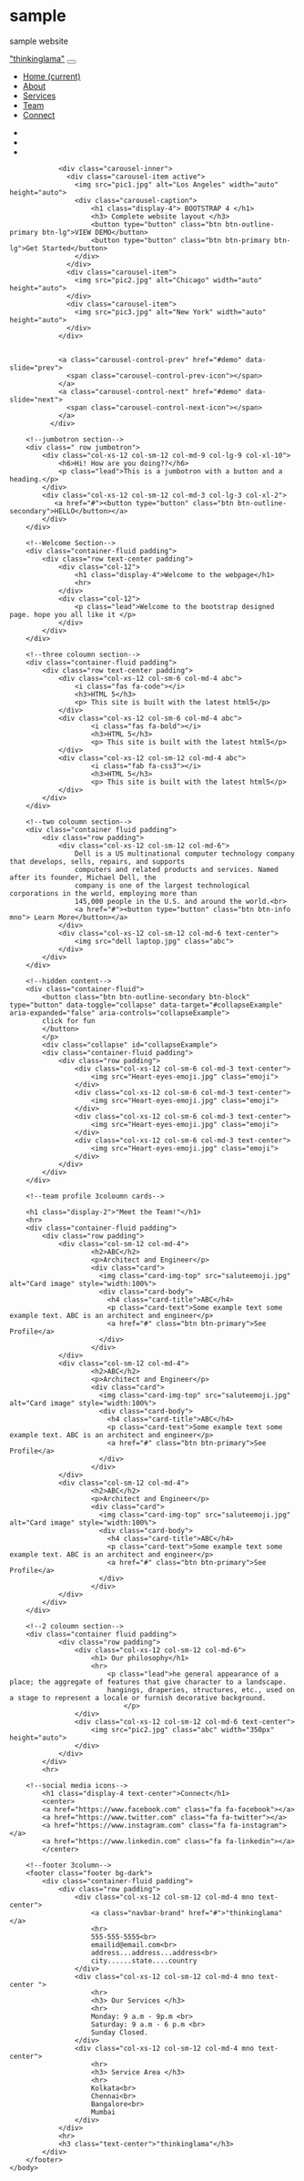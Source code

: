 # sample
sample website
<html>
    <head>
        <title>test</title>
        <meta name="viewport" content="width=device-width, initial-scale=1">
        <link rel="stylesheet" href="https://maxcdn.bootstrapcdn.com/bootstrap/4.3.1/css/bootstrap.min.css">
        <script src="https://ajax.googleapis.com/ajax/libs/jquery/3.4.1/jquery.min.js"></script>
        <script src="https://cdnjs.cloudflare.com/ajax/libs/popper.js/1.14.7/umd/popper.min.js"></script>
        <script src="https://maxcdn.bootstrapcdn.com/bootstrap/4.3.1/js/bootstrap.min.js"></script>
        <script src="https://use.fontawesome.com/release/v5.0.8/js/all.js"></script>
        <link href='https://fonts.googleapis.com/css?family=Roboto' rel='stylesheet'>
        <link rel="stylesheet" href="https://cdnjs.cloudflare.com/ajax/libs/font-awesome/4.7.0/css/font-awesome.min.css">
        <link rel="stylesheet" href="newstyle.css">
    </head>
    <body>
        <!--navbar section-->
        <nav class="navbar navbar-expand-md navbar-light bg-light ">
            <a class="navbar-brand" href="#">"thinkinglama"</a>
            <button class="navbar-toggler" type="button" data-toggle="collapse" data-target="#navbarNavDropdown" aria-controls="navbarNavDropdown" aria-expanded="false" aria-label="Toggle navigation">
              <span class="navbar-toggler-icon"></span>
            </button>
            <div class="collapse navbar-collapse" id="navbarNavDropdown">
              <ul class="nav navbar-nav ml-auto">
                <li class="nav-item active">
                  <a class="nav-link" href="#">Home <span class="sr-only">(current)</span></a>
                </li>
                <li class="nav-item">
                  <a class="nav-link" href="#">About</a>
                </li>
                <li class="nav-item">
                  <a class="nav-link" href="#">Services</a>
                </li>
                <li class="nav-item">
                    <a class="nav-link" href="#">Team</a>
                </li>
                <li class="nav-item">
                    <a class="nav-link" href="#">Connect</a>
                </li>
              </ul>
            </div>
        </nav>
        <!--carousel section-->
        <div id="demo" class="carousel slide" data-ride="carousel">
                  <ul class="carousel-indicators">
                  <li data-target="#demo" data-slide-to="0" class="active"></li>
                  <li data-target="#demo" data-slide-to="1"></li>
                  <li data-target="#demo" data-slide-to="2"></li>
                </ul>
 
                <div class="carousel-inner">
                  <div class="carousel-item active">
                    <img src="pic1.jpg" alt="Los Angeles" width="auto" height="auto">
                    <div class="carousel-caption">
                        <h1 class="display-4"> BOOTSTRAP 4 </h1>
                        <h3> Complete website layout </h3>
                        <button type="button" class="btn btn-outline-primary btn-lg">VIEW DEMO</button>
                        <button type="button" class="btn btn-primary btn-lg">Get Started</button>
                    </div>
                  </div>
                  <div class="carousel-item">
                    <img src="pic2.jpg" alt="Chicago" width="auto" height="auto">
                  </div>
                  <div class="carousel-item">
                    <img src="pic3.jpg" alt="New York" width="auto" height="auto">
                  </div>
                </div>
                
               
                <a class="carousel-control-prev" href="#demo" data-slide="prev">
                  <span class="carousel-control-prev-icon"></span>
                </a>
                <a class="carousel-control-next" href="#demo" data-slide="next">
                  <span class="carousel-control-next-icon"></span>
                </a>
              </div>
              
        <!--jumbotron section-->
        <div class=" row jumbotron">
            <div class="col-xs-12 col-sm-12 col-md-9 col-lg-9 col-xl-10">
                <h6>Hi! How are you doing??</h6>
                <p class="lead">This is a jumbotron with a button and a heading.</p>
            </div>
            <div class="col-xs-12 col-sm-12 col-md-3 col-lg-3 col-xl-2">
               <a href="#"><button type="button" class="btn btn-outline-secondary">HELLO</button></a>
            </div>
        </div>
        
        <!--Welcome Section-->
        <div class="container-fluid padding">
            <div class="row text-center padding">
                <div class="col-12">
                    <h1 class="display-4">Welcome to the webpage</h1>
                    <hr>
                </div>
                <div class="col-12">
                    <p class="lead">Welcome to the bootstrap designed page. hope you all like it </p>
                </div>
            </div>
        </div>
        
        <!--three coloumn section-->
        <div class="container-fluid padding">
            <div class="row text-center padding">
                <div class="col-xs-12 col-sm-6 col-md-4 abc">
                    <i class="fas fa-code"></i>
                    <h3>HTML 5</h3>
                    <p> This site is built with the latest html5</p>
                </div>
                <div class="col-xs-12 col-sm-6 col-md-4 abc">
                        <i class="fas fa-bold"></i>
                        <h3>HTML 5</h3>
                        <p> This site is built with the latest html5</p>
                </div>
                <div class="col-xs-12 col-sm-12 col-md-4 abc">
                        <i class="fab fa-css3"></i>
                        <h3>HTML 5</h3>
                        <p> This site is built with the latest html5</p>
                </div>
            </div>
        </div>
        
        <!--two coloumn section-->
        <div class="container fluid padding">
            <div class="row padding">
                <div class="col-xs-12 col-sm-12 col-md-6">
                    Dell is a US multinational computer technology company that develops, sells, repairs, and supports 
                    computers and related products and services. Named after its founder, Michael Dell, the
                    company is one of the largest technological corporations in the world, employing more than
                    145,000 people in the U.S. and around the world.<br>
                    <a href="#"><button type="button" class="btn btn-info mno"> Learn More</button></a>
                </div>
                <div class="col-xs-12 col-sm-12 col-md-6 text-center">
                    <img src="dell laptop.jpg" class="abc">
                </div>
            </div>
        </div>
        
        <!--hidden content-->
        <div class="container-fluid">
            <button class="btn btn-outline-secondary btn-block" type="button" data-toggle="collapse" data-target="#collapseExample" aria-expanded="false" aria-controls="collapseExample">
            click for fun
            </button>
            </p>
            <div class="collapse" id="collapseExample">
            <div class="container-fluid padding">
                <div class="row padding">
                    <div class="col-xs-12 col-sm-6 col-md-3 text-center">
                        <img src="Heart-eyes-emoji.jpg" class="emoji">
                    </div>
                    <div class="col-xs-12 col-sm-6 col-md-3 text-center">
                        <img src="Heart-eyes-emoji.jpg" class="emoji">
                    </div>
                    <div class="col-xs-12 col-sm-6 col-md-3 text-center">
                        <img src="Heart-eyes-emoji.jpg" class="emoji">
                    </div>
                    <div class="col-xs-12 col-sm-6 col-md-3 text-center">
                        <img src="Heart-eyes-emoji.jpg" class="emoji">
                    </div>
                </div>
            </div>
        </div>
        
        <!--team profile 3coloumn cards-->

        <h1 class="display-2">"Meet the Team!"</h1>
        <hr>
        <div class="container-fluid padding">
            <div class="row padding">
                <div class="col-sm-12 col-md-4">
                        <h2>ABC</h2>
                        <p>Architect and Engineer</p>
                        <div class="card">
                          <img class="card-img-top" src="saluteemoji.jpg" alt="Card image" style="width:100%">
                          <div class="card-body">
                            <h4 class="card-title">ABC</h4>
                            <p class="card-text">Some example text some example text. ABC is an architect and engineer</p>
                            <a href="#" class="btn btn-primary">See Profile</a>
                          </div>
                        </div>
                </div>
                <div class="col-sm-12 col-md-4">
                        <h2>ABC</h2>
                        <p>Architect and Engineer</p>
                        <div class="card">
                          <img class="card-img-top" src="saluteemoji.jpg" alt="Card image" style="width:100%">
                          <div class="card-body">
                            <h4 class="card-title">ABC</h4>
                            <p class="card-text">Some example text some example text. ABC is an architect and engineer</p>
                            <a href="#" class="btn btn-primary">See Profile</a>
                          </div>
                        </div>
                </div>
                <div class="col-sm-12 col-md-4">
                        <h2>ABC</h2>
                        <p>Architect and Engineer</p>
                        <div class="card">
                          <img class="card-img-top" src="saluteemoji.jpg" alt="Card image" style="width:100%">
                          <div class="card-body">
                            <h4 class="card-title">ABC</h4>
                            <p class="card-text">Some example text some example text. ABC is an architect and engineer</p>
                            <a href="#" class="btn btn-primary">See Profile</a>
                          </div>
                        </div>
                </div>
            </div>
        </div>
        
        <!--2 coloumn section-->
        <div class="container fluid padding">
                <div class="row padding">
                    <div class="col-xs-12 col-sm-12 col-md-6">
                        <h1> Our philosophy</h1>
                        <hr>
                            <p class="lead">he general appearance of a place; the aggregate of features that give character to a landscape.
                            hangings, draperies, structures, etc., used on a stage to represent a locale or furnish decorative background.
                                </p>
                    </div>
                    <div class="col-xs-12 col-sm-12 col-md-6 text-center">
                        <img src="pic2.jpg" class="abc" width="350px" height="auto">
                    </div>
                </div>
            </div>
            <hr>
            
        <!--social media icons-->
            <h1 class="display-4 text-center">Connect</h1>
            <center>
            <a href="https://www.facebook.com" class="fa fa-facebook"></a>
            <a href="https://www.twitter.com" class="fa fa-twitter"></a>
            <a href="https://www.instagram.com" class="fa fa-instagram"></a>
            <a href="https://www.linkedin.com" class="fa fa-linkedin"></a>
            </center>
            
        <!--footer 3column-->
        <footer class="footer bg-dark">
            <div class="container-fluid padding">
                <div class="row padding">
                    <div class="col-xs-12 col-sm-12 col-md-4 mno text-center">
                        <a class="navbar-brand" href="#">"thinkinglama"</a>
                        <hr>
                        555-555-5555<br>
                        emailid@email.com<br>
                        address...address...address<br>
                        city......state....country
                    </div>
                    <div class="col-xs-12 col-sm-12 col-md-4 mno text-center ">
                        <hr>
                        <h3> Our Services </h3>
                        <hr>
                        Monday: 9 a.m - 9p.m <br>
                        Saturday: 9 a.m - 6 p.m <br>
                        Sunday Closed.       
                    </div>
                    <div class="col-xs-12 col-sm-12 col-md-4 mno text-center">
                        <hr>
                        <h3> Service Area </h3>
                        <hr>
                        Kolkata<br>
                        Chennai<br>
                        Bangalore<br>
                        Mumbai       
                    </div>
                </div>
                <hr>
                <h3 class="text-center">"thinkinglama"</h3>
            </div>
        </footer>
    </body>
</html>
